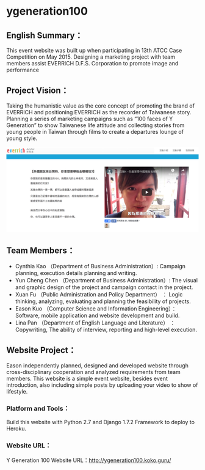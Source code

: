 # ygeneration100

## English Summary：
This event website was built up when participating in 13th ATCC Case Competition on May 2015.
Designing a marketing project  with team members assist EVERRICH D.F.S. Corporation to promote image and performance

## Project Vision：
Taking the humanistic value as the core concept of promoting the brand of EVERRICH and positioning EVERRICH as the recorder of Taiwanese story. Planning a series of marketing campaigns such as “100 faces of Y Generation” to show Taiwanese life attitude and collecting stories from young people in Taiwan through films to create a departures lounge of young style.

<img src="https://raw.githubusercontent.com/kokokuo/ygeneration100/master/Website%20Sample%20Image.png">

## Team Members：
* Cynthia Kao （Department of Business Administration）: Campaign planning, execution details planning and writing.
* Yun Cheng Chen （Department of Business Administration）: The visual and graphic design of the project and campaign contact in the project.
* Xuan Fu （Public Administration and Policy Department） ： Logic thinking, analyzing, evaluating and planning the feasibility of projects.
* Eason Kuo （Computer Science and Information Engineering）：Software,  mobile application and website development and build.
* Lina Pan （Department of English Language and Literature） ：Copywriting, The ability of interview, reporting and high-level execution.

## Website Project：
Eason independently planned, designed and developed website through cross-disciplinary cooperation and analyzed requirements from team members. This website is a simple event website, besides event introduction, also including simple posts by uploading your video to show of lifestyle.

### Platform and Tools：
Build this website with Python 2.7 and Django 1.7.2 Framework to deploy to Heroku.

### Website URL：
Y Generation 100 Website URL：http://ygeneration100.koko.guru/
